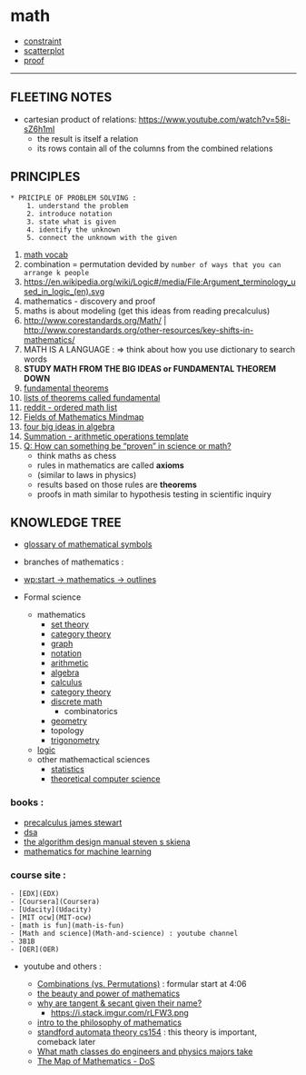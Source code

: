 # math

- [constraint](constraint)
- [scatterplot](scatterplot)
- [proof](proof)

---

## FLEETING NOTES

- cartesian product of relations: https://www.youtube.com/watch?v=58i-sZ6h1mI
     - the result is itself a relation
     - its rows contain all of the columns from the combined relations

## PRINCIPLES

```from precalculus - james stewart - prologue P3
* PRICIPLE OF PROBLEM SOLVING :
    1. understand the problem
    2. introduce notation
    3. state what is given
    4. identify the unknown
    5. connect the unknown with the given
```

1. [math vocab](math-vocab)
2. combination = permutation devided by `number of ways that you can arrange k people`
3. https://en.wikipedia.org/wiki/Logic#/media/File:Argument_terminology_used_in_logic_(en).svg
4. mathematics - discovery and proof
5. maths is about modeling (get this ideas from reading precalculus)
6. http://www.corestandards.org/Math/ | http://www.corestandards.org/other-resources/key-shifts-in-mathematics/
7. MATH IS A LANGUAGE : => think about how you use dictionary to search words
8. **STUDY MATH FROM THE BIG IDEAS or FUNDAMENTAL THEOREM DOWN**
9. [fundamental theorems](https://blogs.sas.com/content/iml/2014/02/12/fundamental-theorems-of-mathematics-and-statistics.html)
10. [lists of theorems called fundamental](https://en.wikipedia.org/wiki/List_of_theorems_called_fundamental)
11. [reddit - ordered math list](https://www.reddit.com/r/learnmath/comments/5nk3ze/could_somebody_please_give_me_an_ordered_list_of/dcc8d1m/)
12. [Fields of Mathematics Mindmap](http://www.gogeometry.com/education/mathematics_fields_mind_map.html)
13. [four big ideas in algebra](four-big-ideas-in-algebra)
14. [Summation - arithmetic operations template](https://en.wikipedia.org/wiki/Summation)
15. [Q: How can something be “proven” in science or math?](https://www.askamathematician.com/2017/08/q-how-can-something-be-proven-in-science-or-math/)
       - think maths as chess
       - rules in mathematics are called **axioms**
       - (similar to laws in physics)
       - results based on those rules are **theorems**
       - proofs in math similar to hypothesis testing in scientific inquiry

## KNOWLEDGE TREE

- [glossary of mathematical symbols](https://en.wikipedia.org/wiki/Glossary_of_mathematical_symbols)

- branches of mathematics :
- [wp:start -> mathematics -> outlines](https://en.wikipedia.org/wiki/Wikipedia:Contents/Mathematics_and_logic)
- Formal science
     - mathematics
          - [set theory](set)
          - [category theory](category)
          - [graph](graph)
          - [notation](notation)
          - [arithmetic](arithmetic)
          - [algebra](algebra)
          - [calculus](calculus)
          - [category theory](category)
          - [discrete math](discrete-math)
               - combinatorics
          - [geometry](geometry)
          - topology
          - [trigonometry](trigonometry)
     - [logic](logic)
     - other mathemactical sciences
          - [statistics](statistics)
          - [theoretical computer science](theoretical-computer-science)

### books :

- [precalculus james stewart](precalculus-james-stewart)
- [dsa](dsa)
- [the algorithm design manual steven s skiena](the-algorithm-design-manual-steven-s-skiena)
- [mathematics for machine learning](mathematics-for-machine-learning)

### course site :

    - [EDX](EDX)
    - [Coursera](Coursera)
    - [Udacity](Udacity)
    - [MIT ocw](MIT-ocw)
    - [math is fun](math-is-fun)
    - [Math and science](Math-and-science) : youtube channel
    - 3B1B
    - [OER](OER)

- youtube and others :

     - [Combinations (vs. Permutations)](https://youtu.be/s2W6Bce_T30?t=246) : formular start at 4:06
     - [the beauty and power of mathematics](https://www.youtube.com/watch?v=VIbjHIGMjQM)
     - [why are tangent & secant given their name?](https://www.youtube.com/watch?v=bXwvt1eKyAM)
          - https://i.stack.imgur.com/rLFW3.png
     - [intro to the philosophy of mathematics](intro-to-the-philosophy-of-mathematics)
     - [standford automata theory cs154](standford-automata-theory-cs154) : this theory is important, comeback later
     - [What math classes do engineers and physics majors take](What-math-classes-do-engineers-and-physics-majors-take)
     - [The Map of Mathematics - DoS](https://www.youtube.com/watch?v=OmJ-4B-mS-Y)
